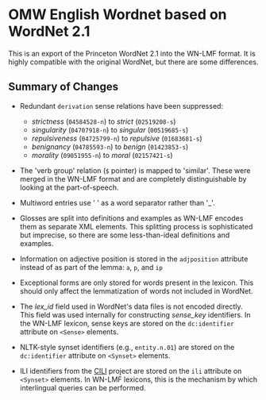 # OMW English Wordnet based on WordNet 2.1

This is an export of the Princeton WordNet 2.1 into the WN-LMF
format. It is highly compatible with the original WordNet, but there
are some differences.

## Summary of Changes

* Redundant `derivation` sense relations have been suppressed:
  - *strictness* (`04584528-n`) to *strict* (`02519208-s`)
  - *singularity* (`04707918-n`) to *singular* (`00519685-s`)
  - *repulsiveness* (`04725799-n`) to *repulsive* (`01683681-s`)
  - *benignancy* (`04785593-n`) to *benign* (`01423853-s`)
  - *morality* (`09051955-n`) to *moral* (`02157421-s`)

* The 'verb group' relation (`$` pointer) is mapped to
  'similar'. These were merged in the WN-LMF format and are
  completely distinguishable by looking at the part-of-speech.

* Multiword entries use ' ' as a word separator rather than '_'.

* Glosses are split into definitions and examples as WN-LMF encodes
  them as separate XML elements. This splitting process is
  sophisticated but imprecise, so there are some less-than-ideal
  definitions and examples.

* Information on adjective position is stored in the `adjposition`
  attribute instead of as part of the lemma: `a`, `p`, and `ip`

* Exceptional forms are only stored for words present in the
  lexicon. This should only affect the lemmatization of words not
  included in WordNet.

* The *lex_id* field used in WordNet's data files is not encoded
  directly. This field was used internally for constructing
  *sense_key* identifiers. In the WN-LMF lexicon, sense keys are
  stored on the `dc:identifier` attribute on `<Sense>` elements.

* NLTK-style synset identifiers (e.g., `entity.n.01`) are stored on
  the `dc:identifier` attribute on `<Synset>` elements.

* ILI identifiers from the [CILI][] project are stored on the `ili`
  attribute on `<Synset>` elements. In WN-LMF lexicons, this is the
  mechanism by which interlingual queries can be performed.

[CILI]: https://github.com/globalwordnet/cili/
